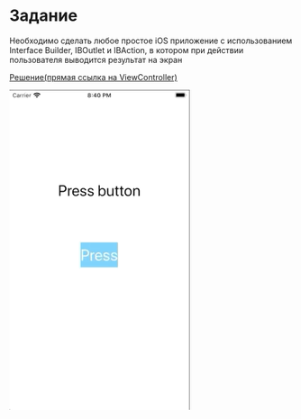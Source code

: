 # Задание

Необходимо сделать любое простое iOS приложение с использованием Interface Builder, IBOutlet и IBAction, в котором при действии пользователя выводится результат на экран

[Решение(прямая ссылка на ViewController)](https://github.com/flyer2001/iOSCources2019/blob/master/Lesson%2004%20Interface%20Builder/ActionButton/ActionButton/ViewController.swift)

![Demo](https://github.com/flyer2001/iOSCources2019/blob/master/Lesson%2004%20Interface%20Builder/demo.gif)
